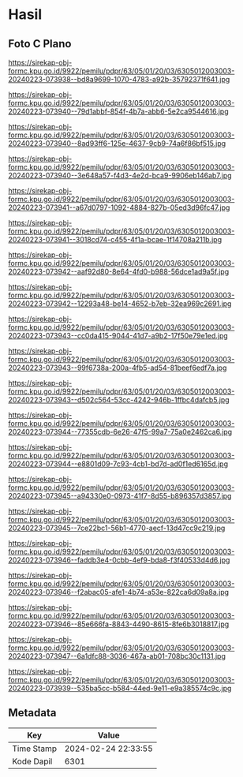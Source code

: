 # Hasil

## Foto C Plano

https://sirekap-obj-formc.kpu.go.id/9922/pemilu/pdpr/63/05/01/20/03/6305012003003-20240223-073938--bd8a9699-1070-4783-a92b-35792371f641.jpg

https://sirekap-obj-formc.kpu.go.id/9922/pemilu/pdpr/63/05/01/20/03/6305012003003-20240223-073940--79d1abbf-854f-4b7a-abb6-5e2ca9544616.jpg

https://sirekap-obj-formc.kpu.go.id/9922/pemilu/pdpr/63/05/01/20/03/6305012003003-20240223-073940--8ad93ff6-125e-4637-9cb9-74a6f86bf515.jpg

https://sirekap-obj-formc.kpu.go.id/9922/pemilu/pdpr/63/05/01/20/03/6305012003003-20240223-073940--3e648a57-f4d3-4e2d-bca9-9906eb146ab7.jpg

https://sirekap-obj-formc.kpu.go.id/9922/pemilu/pdpr/63/05/01/20/03/6305012003003-20240223-073941--a67d0797-1092-4884-827b-05ed3d96fc47.jpg

https://sirekap-obj-formc.kpu.go.id/9922/pemilu/pdpr/63/05/01/20/03/6305012003003-20240223-073941--3018cd74-c455-4f1a-bcae-1f14708a211b.jpg

https://sirekap-obj-formc.kpu.go.id/9922/pemilu/pdpr/63/05/01/20/03/6305012003003-20240223-073942--aaf92d80-8e64-4fd0-b988-56dce1ad9a5f.jpg

https://sirekap-obj-formc.kpu.go.id/9922/pemilu/pdpr/63/05/01/20/03/6305012003003-20240223-073942--12293a48-be14-4652-b7eb-32ea969c2691.jpg

https://sirekap-obj-formc.kpu.go.id/9922/pemilu/pdpr/63/05/01/20/03/6305012003003-20240223-073943--cc0da415-9044-41d7-a9b2-17f50e79e1ed.jpg

https://sirekap-obj-formc.kpu.go.id/9922/pemilu/pdpr/63/05/01/20/03/6305012003003-20240223-073943--99f6738a-200a-4fb5-ad54-81beef6edf7a.jpg

https://sirekap-obj-formc.kpu.go.id/9922/pemilu/pdpr/63/05/01/20/03/6305012003003-20240223-073943--d502c564-53cc-4242-946b-1ffbc4dafcb5.jpg

https://sirekap-obj-formc.kpu.go.id/9922/pemilu/pdpr/63/05/01/20/03/6305012003003-20240223-073944--77355cdb-6e26-47f5-99a7-75a0e2462ca6.jpg

https://sirekap-obj-formc.kpu.go.id/9922/pemilu/pdpr/63/05/01/20/03/6305012003003-20240223-073944--e8801d09-7c93-4cb1-bd7d-ad0f1ed6165d.jpg

https://sirekap-obj-formc.kpu.go.id/9922/pemilu/pdpr/63/05/01/20/03/6305012003003-20240223-073945--a94330e0-0973-41f7-8d55-b896357d3857.jpg

https://sirekap-obj-formc.kpu.go.id/9922/pemilu/pdpr/63/05/01/20/03/6305012003003-20240223-073945--7ce22bc1-56b1-4770-aecf-13d47cc9c219.jpg

https://sirekap-obj-formc.kpu.go.id/9922/pemilu/pdpr/63/05/01/20/03/6305012003003-20240223-073946--faddb3e4-0cbb-4ef9-bda8-f3f40533d4d6.jpg

https://sirekap-obj-formc.kpu.go.id/9922/pemilu/pdpr/63/05/01/20/03/6305012003003-20240223-073946--f2abac05-afe1-4b74-a53e-822ca6d09a8a.jpg

https://sirekap-obj-formc.kpu.go.id/9922/pemilu/pdpr/63/05/01/20/03/6305012003003-20240223-073946--85e666fa-8843-4490-8615-8fe6b3018817.jpg

https://sirekap-obj-formc.kpu.go.id/9922/pemilu/pdpr/63/05/01/20/03/6305012003003-20240223-073947--6a1dfc88-3036-467a-ab01-708bc30c1131.jpg

https://sirekap-obj-formc.kpu.go.id/9922/pemilu/pdpr/63/05/01/20/03/6305012003003-20240223-073939--535ba5cc-b584-44ed-9e11-e9a385574c9c.jpg


## Metadata

| Key        | Value               |
| ---------- | ------------------- |
| Time Stamp | 2024-02-24 22:33:55 |
| Kode Dapil | 6301                |




